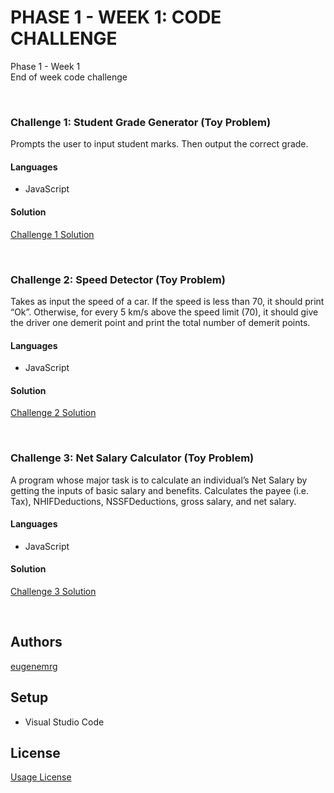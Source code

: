 # PHASE 1 - WEEK 1: CODE CHALLENGE 

Phase 1 - Week 1 <br/>
End of week code challenge

&nbsp;

### **Challenge 1**: Student Grade Generator (Toy Problem)

Prompts the user to input student marks. Then output the correct grade.

#### Languages
- JavaScript

#### Solution
[Challenge 1 Solution](/challenge1.js)

&nbsp;

### **Challenge 2**: Speed Detector (Toy Problem)

Takes as input the speed of a car. If the speed is less than 70, it should print “Ok”. Otherwise, for every 5 km/s above the speed limit (70), it should give the driver one demerit point and print the total number of demerit points.

#### Languages
- JavaScript

#### Solution
[Challenge 2 Solution](/challenge2.js)

&nbsp;

### **Challenge 3**: Net Salary Calculator (Toy Problem)

A program whose major task is to calculate an individual’s Net Salary by getting the inputs of basic salary and benefits. Calculates the payee (i.e. Tax), NHIFDeductions, NSSFDeductions, gross salary, and net salary.

#### Languages
- JavaScript

#### Solution
[Challenge 3 Solution](/challenge3.js)

&nbsp;

## Authors
[eugenemrg](https://github.com/eugenemrg) 

## Setup
- Visual Studio Code

## License
[Usage License](/LICENSE.md)